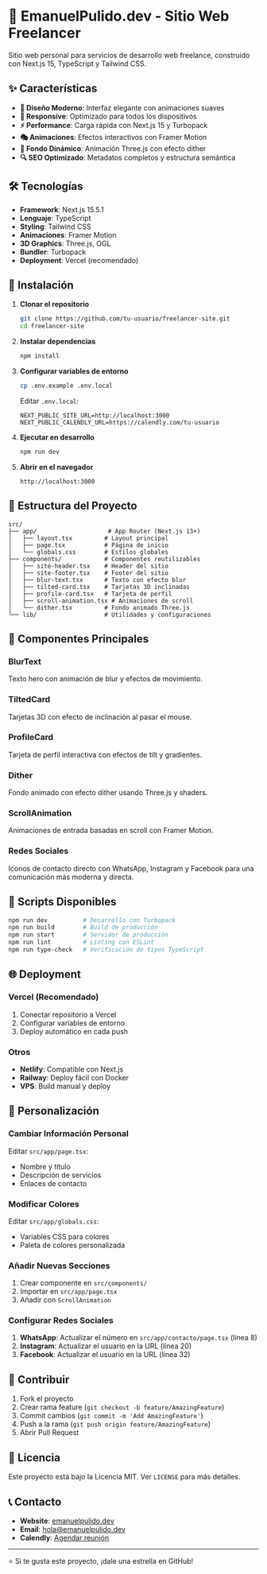 # 🚀 EmanuelPulido.dev - Sitio Web Freelancer

Sitio web personal para servicios de desarrollo web freelance, construido con Next.js 15, TypeScript y Tailwind CSS.

## ✨ Características

- **🎨 Diseño Moderno**: Interfaz elegante con animaciones suaves
- **📱 Responsive**: Optimizado para todos los dispositivos
- **⚡ Performance**: Carga rápida con Next.js 15 y Turbopack
- **🎭 Animaciones**: Efectos interactivos con Framer Motion
- **🌊 Fondo Dinámico**: Animación Three.js con efecto dither
- **🔍 SEO Optimizado**: Metadatos completos y estructura semántica

## 🛠️ Tecnologías

- **Framework**: Next.js 15.5.1
- **Lenguaje**: TypeScript
- **Styling**: Tailwind CSS
- **Animaciones**: Framer Motion
- **3D Graphics**: Three.js, OGL
- **Bundler**: Turbopack
- **Deployment**: Vercel (recomendado)

## 🚀 Instalación

1. **Clonar el repositorio**
   ```bash
   git clone https://github.com/tu-usuario/freelancer-site.git
   cd freelancer-site
   ```

2. **Instalar dependencias**
   ```bash
   npm install
   ```

3. **Configurar variables de entorno**
   ```bash
   cp .env.example .env.local
   ```
   
   Editar `.env.local`:
   ```env
   NEXT_PUBLIC_SITE_URL=http://localhost:3000
   NEXT_PUBLIC_CALENDLY_URL=https://calendly.com/tu-usuario
   ```

4. **Ejecutar en desarrollo**
   ```bash
   npm run dev
   ```

5. **Abrir en el navegador**
   ```
   http://localhost:3000
   ```

## 📁 Estructura del Proyecto

```
src/
├── app/                    # App Router (Next.js 13+)
│   ├── layout.tsx         # Layout principal
│   ├── page.tsx           # Página de inicio
│   └── globals.css        # Estilos globales
├── components/            # Componentes reutilizables
│   ├── site-header.tsx    # Header del sitio
│   ├── site-footer.tsx    # Footer del sitio
│   ├── blur-text.tsx      # Texto con efecto blur
│   ├── tilted-card.tsx    # Tarjetas 3D inclinadas
│   ├── profile-card.tsx   # Tarjeta de perfil
│   ├── scroll-animation.tsx # Animaciones de scroll
│   └── dither.tsx         # Fondo animado Three.js
└── lib/                   # Utilidades y configuraciones
```

## 🎨 Componentes Principales

### BlurText
Texto hero con animación de blur y efectos de movimiento.

### TiltedCard
Tarjetas 3D con efecto de inclinación al pasar el mouse.

### ProfileCard
Tarjeta de perfil interactiva con efectos de tilt y gradientes.

### Dither
Fondo animado con efecto dither usando Three.js y shaders.

### ScrollAnimation
Animaciones de entrada basadas en scroll con Framer Motion.

### Redes Sociales
Iconos de contacto directo con WhatsApp, Instagram y Facebook para una comunicación más moderna y directa.

## 🔧 Scripts Disponibles

```bash
npm run dev          # Desarrollo con Turbopack
npm run build        # Build de producción
npm run start        # Servidor de producción
npm run lint         # Linting con ESLint
npm run type-check   # Verificación de tipos TypeScript
```

## 🌐 Deployment

### Vercel (Recomendado)
1. Conectar repositorio a Vercel
2. Configurar variables de entorno
3. Deploy automático en cada push

### Otros
- **Netlify**: Compatible con Next.js
- **Railway**: Deploy fácil con Docker
- **VPS**: Build manual y deploy

## 📝 Personalización

### Cambiar Información Personal
Editar `src/app/page.tsx`:
- Nombre y título
- Descripción de servicios
- Enlaces de contacto

### Modificar Colores
Editar `src/app/globals.css`:
- Variables CSS para colores
- Paleta de colores personalizada

### Añadir Nuevas Secciones
1. Crear componente en `src/components/`
2. Importar en `src/app/page.tsx`
3. Añadir con `ScrollAnimation`

### Configurar Redes Sociales
1. **WhatsApp**: Actualizar el número en `src/app/contacto/page.tsx` (línea 8)
2. **Instagram**: Actualizar el usuario en la URL (línea 20)
3. **Facebook**: Actualizar el usuario en la URL (línea 32)

## 🤝 Contribuir

1. Fork el proyecto
2. Crear rama feature (`git checkout -b feature/AmazingFeature`)
3. Commit cambios (`git commit -m 'Add AmazingFeature'`)
4. Push a la rama (`git push origin feature/AmazingFeature`)
5. Abrir Pull Request

## 📄 Licencia

Este proyecto está bajo la Licencia MIT. Ver `LICENSE` para más detalles.

## 📞 Contacto

- **Website**: [emanuelpulido.dev](https://emanuelpulido.dev)
- **Email**: hola@emanuelpulido.dev
- **Calendly**: [Agendar reunión](https://calendly.com/tu-usuario)

---

⭐ Si te gusta este proyecto, ¡dale una estrella en GitHub!
